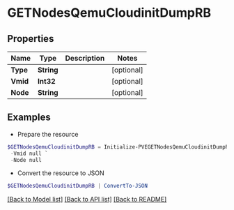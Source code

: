 # GETNodesQemuCloudinitDumpRB
## Properties

Name | Type | Description | Notes
------------ | ------------- | ------------- | -------------
**Type** | **String** |  | [optional] 
**Vmid** | **Int32** |  | [optional] 
**Node** | **String** |  | [optional] 

## Examples

- Prepare the resource
```powershell
$GETNodesQemuCloudinitDumpRB = Initialize-PVEGETNodesQemuCloudinitDumpRB  -Type null `
 -Vmid null `
 -Node null
```

- Convert the resource to JSON
```powershell
$GETNodesQemuCloudinitDumpRB | ConvertTo-JSON
```

[[Back to Model list]](../README.md#documentation-for-models) [[Back to API list]](../README.md#documentation-for-api-endpoints) [[Back to README]](../README.md)

